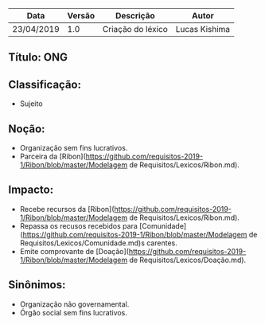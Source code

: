 | Data | Versão | Descrição | Autor |
|---|---|---|---|
| 23/04/2019 | 1.0 | Criação do léxico  | Lucas Kishima |

## Título: ONG

## Classificação:

- Sujeito

## Noção:

- Organização sem fins lucrativos.
- Parceira da [Ribon](https://github.com/requisitos-2019-1/Ribon/blob/master/Modelagem de Requisitos/Lexicos/Ribon.md).

## Impacto:

- Recebe recursos da [Ribon](https://github.com/requisitos-2019-1/Ribon/blob/master/Modelagem de Requisitos/Lexicos/Ribon.md).
- Repassa os recusos recebidos para [Comunidade](https://github.com/requisitos-2019-1/Ribon/blob/master/Modelagem de Requisitos/Lexicos/Comunidade.md)s carentes.
- Emite comprovante de [Doação](https://github.com/requisitos-2019-1/Ribon/blob/master/Modelagem de Requisitos/Lexicos/Doação.md).

## Sinônimos:

- Organização não governamental.
- Órgão social sem fins lucrativos.
